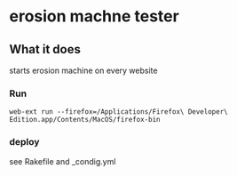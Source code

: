 # erosion machne tester

## What it does

starts erosion machine on every website 

### Run

`web-ext run --firefox=/Applications/Firefox\ Developer\ Edition.app/Contents/MacOS/firefox-bin`

### deploy

see Rakefile and _condig.yml
